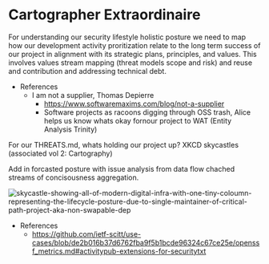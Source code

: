 # Cartographer Extraordinaire

For understanding our security lifestyle holistic posture we need to map how our development activity proritization relate to the long term success of our project in alignment with its strategic plans, principles, and values. This involves values stream mapping (threat models scope and risk) and reuse and contribution and addressing technical debt.

- References
  - I am not a supplier, Thomas Depierre
    - https://www.softwaremaxims.com/blog/not-a-supplier
    - Software projects as racoons digging through OSS trash, Alice helps us know whats okay fornour project to WAT (Entity Analysis Trinity)

For our THREATS.md, whats holding our project up? XKCD skycastles (associated vol 2: Cartography)

Add in forcasted posture with issue analysis from data flow chached streams of concisousness aggregation.

![skycastle-showing-all-of-modern-digital-infra-with-one-tiny-coloumn-representing-the-lifecycle-posture-due-to-single-maintainer-of-critical-path-project-aka-non-swapable-dep](https://imgs.xkcd.com/comics/dependency_2x.png)

- References
  - https://github.com/ietf-scitt/use-cases/blob/de2b016b37d6762fba9f5b1bcde96324c67ce25e/openssf_metrics.md#activitypub-extensions-for-securitytxt
